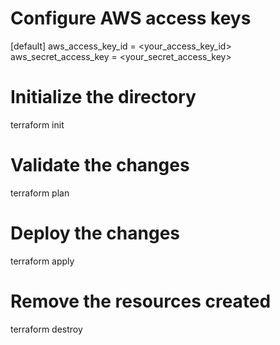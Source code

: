 # Configure AWS access keys
[default]
aws_access_key_id = <your_access_key_id>
aws_secret_access_key = <your_secret_access_key>
# Initialize the directory
terraform init
# Validate the changes
terraform plan
# Deploy the changes
terraform apply
# Remove the resources created
terraform destroy
